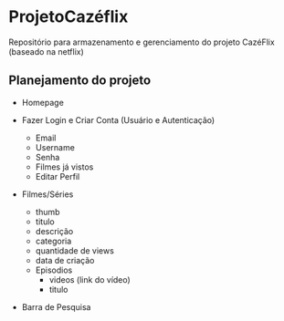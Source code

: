 # ProjetoCazéflix
Repositório para armazenamento e gerenciamento do projeto CazéFlix (baseado na netflix)

## Planejamento do projeto

- Homepage
- Fazer Login e Criar Conta (Usuário e Autenticação)
    - Email
    - Username
    - Senha
    - Filmes já vistos
    - Editar Perfil

- Filmes/Séries
    - thumb
    - titulo
    - descrição
    - categoria
    - quantidade de views
    - data de criação
    - Episodios
        - videos (link do vídeo)
        - titulo

- Barra de Pesquisa
